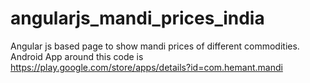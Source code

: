 # angularjs_mandi_prices_india
Angular js based page to show mandi prices of different commodities.
Android App around this code is https://play.google.com/store/apps/details?id=com.hemant.mandi
